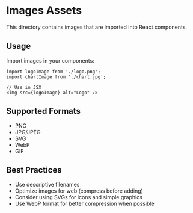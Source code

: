 # Images Assets

This directory contains images that are imported into React components.

## Usage

Import images in your components:
```tsx
import logoImage from './logo.png';
import chartImage from './chart.jpg';

// Use in JSX
<img src={logoImage} alt="Logo" />
```

## Supported Formats
- PNG
- JPG/JPEG
- SVG
- WebP
- GIF

## Best Practices
- Use descriptive filenames
- Optimize images for web (compress before adding)
- Consider using SVGs for icons and simple graphics
- Use WebP format for better compression when possible